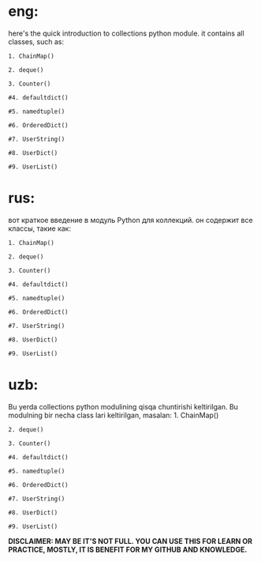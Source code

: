 # eng:
here's the quick introduction to collections python module. it contains all classes, such as:

    1. ChainMap()
    
    2. deque()
    
    3. Counter()
    
    #4. defaultdict()
    
    #5. namedtuple()
    
    #6. OrderedDict()
    
    #7. UserString()
    
    #8. UserDict()
    
    #9. UserList()


# rus:
вот краткое введение в модуль Python для коллекций. он содержит все классы, такие как:

    1. ChainMap()
    
    2. deque()
    
    3. Counter()
    
    #4. defaultdict()
    
    #5. namedtuple()
    
    #6. OrderedDict()
    
    #7. UserString()
    
    #8. UserDict()
    
    #9. UserList()


# uzb:
Bu yerda collections python modulining qisqa chuntirishi keltirilgan. Bu modulning bir necha class lari keltirilgan, masalan:
    1. ChainMap()
    
    2. deque()
    
    3. Counter()
    
    #4. defaultdict()
    
    #5. namedtuple()
    
    #6. OrderedDict()
    
    #7. UserString()
    
    #8. UserDict()
    
    #9. UserList()



**DISCLAIMER: MAY BE IT'S NOT FULL. YOU CAN USE THIS FOR LEARN OR PRACTICE, MOSTLY, IT IS BENEFIT FOR MY GITHUB AND KNOWLEDGE.**
